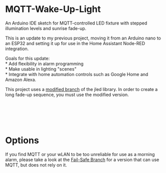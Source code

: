 # MQTT-Wake-Up-Light
An Arduino IDE sketch for MQTT-controlled LED fixture with stepped illumination levels and sunrise fade-up.

This is an update to my previous project, moving it from an Arduino nano to an ESP32 and setting it up for use 
in the Home Assistant Node-RED integration.
  
  Goals for this update:
 <br>   * Add flexibility in alarm programming
 <br>   * Make usable in lighting "scenes" 
 <br>   * Integrate with home automation controls such as Google Home and Amazon Alexa.


This project uses a [modified branch](https://github.com/Didgeridrew/jled/tree/long_period) of the jled library. In order to create a long fade-up sequence, you must use the modified
version.

<br>
<br>
<br>
<br>

# Options
If you find MQTT or your wLAN to be too unreliable for use as a morning alarm, please take a look at the [Fail-Safe Branch](https://github.com/Didgeridrew/MQTT-Wake-Up-Light/tree/fail-safe) for a version that can use MQTT, but does not rely on it.
